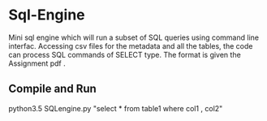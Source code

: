 # Sql-Engine
Mini​ sql engine which will run a subset of SQL queries using ​command line interfac. Accessing csv files for the metadata and all the tables, the code can process SQL commands of SELECT type.
The format is given the Assignment pdf .

## Compile and Run

python3.5 SQLengine.py "select * from table1 where col1 , col2"
